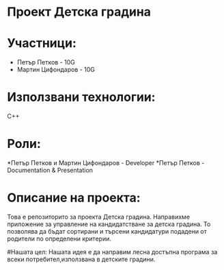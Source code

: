 # Проект Детска градина 
# Участници:
* Петър Петков - 10G  
* Мартин Цифондаров - 10G


# Използвани технологии:
C++ 


# Роли:
*Петър Петков и Мартин Цифондаров - Developer
*Петър Петков - Documentation & Presentation

# Описание на проекта:
Това е репозиторито за проекта Детска градина. Направихме приложение за управление на кандидатстване за детска градина. 
То позволява да бъдат сортирани и търсени кандидатури подадени от родители по определени критерии. 


#Нашата цел:
Нашата идея е да направим лесна достъпна програма за всеки потребител,използвана в детските градини.
